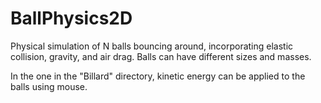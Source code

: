 # BallPhysics2D

Physical simulation of N balls bouncing around, incorporating elastic collision, gravity, and air drag. Balls can have different sizes and masses.

In the one in the "Billard" directory, kinetic energy can be applied to the balls using mouse.   













